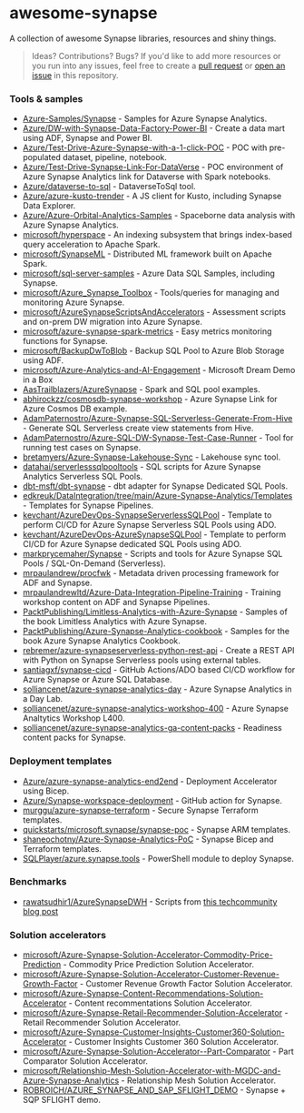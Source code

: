 # awesome-synapse

A collection of awesome Synapse libraries, resources and shiny things.

> Ideas? Contributions? Bugs? If you'd like to add more resources or you run into any issues, feel free to create a [pull request](https://github.com/murggu/awesome-synapse/pulls) or  [open an issue](https://github.com/murggu/awesome-synapse/issues) in this repository.

### Tools & samples

- [Azure-Samples/Synapse](https://github.com/Azure-Samples/Synapse) - Samples for Azure Synapse Analytics.
- [Azure/DW-with-Synapse-Data-Factory-Power-BI](https://github.com/Azure/DW-with-Synapse-Data-Factory-Power-BI) - Create a data mart using ADF, Synapse and Power BI.
- [Azure/Test-Drive-Azure-Synapse-with-a-1-click-POC](https://github.com/Azure/Test-Drive-Azure-Synapse-with-a-1-click-POC) - POC with pre-populated dataset, pipeline, notebook.
- [Azure/Test-Drive-Synapse-Link-For-DataVerse](https://github.com/Azure/Test-Drive-Synapse-Link-For-DataVerse) - POC environment of Azure Synapse Analytics link for Dataverse with Spark notebooks.
- [Azure/dataverse-to-sql](https://github.com/Azure/dataverse-to-sql) - DataverseToSql tool.
- [Azure/azure-kusto-trender](https://github.com/Azure/azure-kusto-trender) - A JS client for Kusto, including Synapse Data Explorer.
- [Azure/Azure-Orbital-Analytics-Samples](https://github.com/Azure/Azure-Orbital-Analytics-Samples) - Spaceborne data analysis with Azure Synapse Analytics.
- [microsoft/hyperspace](https://github.com/microsoft/hyperspace) - An indexing subsystem that brings index-based query acceleration to Apache Spark.
- [microsoft/SynapseML](https://github.com/microsoft/SynapseML) - Distributed ML framework built on Apache Spark.
- [microsoft/sql-server-samples](https://github.com/microsoft/sql-server-samples) - Azure Data SQL Samples, including Synapse.
- [microsoft/Azure_Synapse_Toolbox](https://github.com/microsoft/Azure_Synapse_Toolbox) - Tools/queries for managing and monitoring Azure Synapse.
- [microsoft/AzureSynapseScriptsAndAccelerators](https://github.com/microsoft/AzureSynapseScriptsAndAccelerators) - Assessment scripts and on-prem DW migration into Azure Synapse.
- [microsoft/azure-synapse-spark-metrics](https://github.com/microsoft/azure-synapse-spark-metrics) - Easy metrics monitoring functions for Synapse.
- [microsoft/BackupDwToBlob](https://github.com/microsoft/BackupDwToBlob) - Backup SQL Pool to Azure Blob Storage using ADF.
- [microsoft/Azure-Analytics-and-AI-Engagement](https://github.com/microsoft/Azure-Analytics-and-AI-Engagement) - Microsoft Dream Demo in a Box
- [AasTrailblazers/AzureSynapse](https://github.com/AasTrailblazers/AzureSynapse) - Spark and SQL pool examples.
- [abhirockzz/cosmosdb-synapse-workshop](https://github.com/abhirockzz/cosmosdb-synapse-workshop) - Azure Synapse Link for Azure Cosmos DB example.
- [AdamPaternostro/Azure-Synapse-SQL-Serverless-Generate-From-Hive](https://github.com/AdamPaternostro/Azure-Synapse-SQL-Serverless-Generate-From-Hive) - Generate SQL Serverless create view statements from Hive.
- [AdamPaternostro/Azure-SQL-DW-Synapse-Test-Case-Runner](https://github.com/AdamPaternostro/Azure-SQL-DW-Synapse-Test-Case-Runner) - Tool for running test cases on Synapse.
- [bretamyers/Azure-Synapse-Lakehouse-Sync](https://github.com/bretamyers/Azure-Synapse-Lakehouse-Sync) - Lakehouse sync tool.
- [datahai/serverlesssqlpooltools](https://github.com/datahai/serverlesssqlpooltools) - SQL scripts for Azure Synapse Analytics Serverless SQL Pools.
- [dbt-msft/dbt-synapse](https://github.com/dbt-msft/dbt-synapse) - dbt adapter for Synapse Dedicated SQL Pools.
- [edkreuk/DataIntegration/tree/main/Azure-Synapse-Analytics/Templates](https://github.com/edkreuk/DataIntegration/tree/main/Azure-Synapse-Analytics/Templates) - Templates for Synapse Pipelines.
- [kevchant/AzureDevOps-SynapseServerlessSQLPool](https://github.com/kevchant/AzureDevOps-SynapseServerlessSQLPool) - Template to perform CI/CD for Azure Synapse Serverless SQL Pools using ADO.
- [kevchant/AzureDevOps-AzureSynapseSQLPool](https://github.com/kevchant/AzureDevOps-AzureSynapseSQLPool) - Template to perform CI/CD for Azure Synapse dedicated SQL Pools using ADO.
- [markprycemaher/Synapse](https://github.com/markprycemaher/Synapse) - Scripts and tools for Azure Synapse SQL Pools / SQL-On-Demand (Serverless).
- [mrpaulandrew/procfwk](https://github.com/mrpaulandrew/procfwk) - Metadata driven processing framework for ADF and Synapse.
- [mrpaulandrewltd/Azure-Data-Integration-Pipeline-Training](https://github.com/mrpaulandrewltd/Azure-Data-Integration-Pipeline-Training) - Training workshop content on ADF and Synapse Pipelines.
- [PacktPublishing/Limitless-Analytics-with-Azure-Synapse](https://github.com/PacktPublishing/Limitless-Analytics-with-Azure-Synapse) - Samples of the book Limitless Analytics with Azure Synapse.
- [PacktPublishing/Azure-Synapse-Analytics-cookbook](https://github.com/PacktPublishing/Azure-Synapse-Analytics-cookbook) - Samples for the book Azure Synapse Analytics Cookbook.
- [rebremer/azure-synapseserverless-python-rest-api](https://github.com/rebremer/azure-synapseserverless-python-rest-api) - Create a REST API with Python on Synapse Serverless pools using external tables.
- [santiagxf/synapse-cicd](https://github.com/santiagxf/synapse-cicd) - GitHub Actions/ADO based CI/CD workflow for Azure Synapse or Azure SQL Database.
- [solliancenet/azure-synapse-analytics-day](https://github.com/solliancenet/azure-synapse-analytics-day) - Azure Synapse Analytics in a Day Lab.
- [solliancenet/azure-synapse-analytics-workshop-400](https://github.com/solliancenet/azure-synapse-analytics-workshop-400) - Azure Synapse Analtytics Workshop L400.
- [solliancenet/azure-synapse-analytics-ga-content-packs](https://github.com/solliancenet/azure-synapse-analytics-ga-content-packs) - Readiness content packs for Synapse.

### Deployment templates

- [Azure/azure-synapse-analytics-end2end](https://github.com/Azure/azure-synapse-analytics-end2end) - Deployment Accelerator using Bicep.
- [Azure/Synapse-workspace-deployment](https://github.com/Azure/Synapse-workspace-deployment) - GitHub action for Synapse.
- [murggu/azure-synapse-terraform](https://github.com/murggu/azure-synapse-terraform) - Secure Synapse Terraform templates.
- [quickstarts/microsoft.synapse/synapse-poc](https://github.com/Azure/azure-quickstart-templates/tree/da0cdd93d7dd7d842c9c7e89738d4682c8013495/quickstarts/microsoft.synapse/synapse-poc) - Synapse ARM templates.
- [shaneochotny/Azure-Synapse-Analytics-PoC](https://github.com/shaneochotny/Azure-Synapse-Analytics-PoC) - Synapse Bicep and Terraform templates.
- [SQLPlayer/azure.synapse.tools](https://github.com/SQLPlayer/azure.synapse.tools) - PowerShell module to deploy Synapse.

### Benchmarks

- [rawatsudhir1/AzureSynapseDWH](https://github.com/rawatsudhir1/AzureSynapseDWH) - Scripts from [this techcommunity blog post](https://techcommunity.microsoft.com/t5/azure-synapse-analytics-blog/performance-benchmark-azure-synapse-analytics-data-warehouse/ba-p/1381302)

### Solution accelerators

- [microsoft/Azure-Synapse-Solution-Accelerator-Commodity-Price-Prediction](https://github.com/microsoft/Azure-Synapse-Solution-Accelerator-Commodity-Price-Prediction) - Commodity Price Prediction Solution Accelerator.
- [microsoft/Azure-Synapse-Solution-Accelerator-Customer-Revenue-Growth-Factor](https://github.com/microsoft/Azure-Synapse-Solution-Accelerator-Financial-Analytics-Customer-Revenue-Growth-Factor) - Customer Revenue Growth Factor Solution Accelerator.
- [microsoft/Azure-Synapse-Content-Recommendations-Solution-Accelerator](https://github.com/microsoft/Azure-Synapse-Content-Recommendations-Solution-Accelerator) - Content recommentations Solution Accelerator.
- [microsoft/Azure-Synapse-Retail-Recommender-Solution-Accelerator](https://github.com/microsoft/Azure-Synapse-Retail-Recommender-Solution-Accelerator) - Retail Recommender Solution Accelerator.
- [microsoft/Azure-Synapse-Customer-Insights-Customer360-Solution-Accelerator](https://github.com/microsoft/Azure-Synapse-Customer-Insights-Customer360-Solution-Accelerator) - Customer Insights Customer 360 Solution Accelerator.
- [microsoft/Azure-Synapse-Solution-Accelerator--Part-Comparator](https://github.com/microsoft/Azure-Synapse-Solution-Accelerator--Part-Comparator) - Part Comparator Solution Accelerator.
- [microsoft/Relationship-Mesh-Solution-Accelerator-with-MGDC-and-Azure-Synapse-Analytics](https://github.com/microsoft/Relationship-Mesh-Solution-Accelerator-with-MGDC-and-Azure-Synapse-Analytics) - Relationship Mesh Solution Accelerator.
- [ROBROICH/AZURE_SYNAPSE_AND_SAP_SFLIGHT_DEMO](https://github.com/ROBROICH/AZURE_SYNAPSE_AND_SAP_SFLIGHT_DEMO) - Synapse + SQP SFLIGHT demo.
